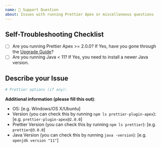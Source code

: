 ```yaml
---
name: 🤔 Support Question
about: Issues with running Prettier Apex or miscellaneous questions
---
```


## Self-Troubleshooting Checklist

- [ ] Are you running Prettier Apex >= 2.0.0? If Yes, have you gone through the [Upgrade Guide](https://github.com/dangmai/prettier-plugin-apex/wiki/Upgrading-to-Prettier-Apex-v2)?
- [ ] Are you running Java < 11? If Yes, you need to install a newer Java version.

## Describe your Issue

```sh
# Prettier options (if any):
```

**Additional information (please fill this out)**:

- OS: [e.g. Windows/OS X/Ubuntu]
- Version (you can check this by running `npm ls prettier-plugin-apex`): [e.g. `prettier-plugin-apex@2.0.0`]
- Prettier Version (you can check this by running `npm ls prettier`): [e.g. `prettier@3.0.0`]
- Java Version (you can check this by running `java -version`): [e.g. `openjdk version "11"`]
